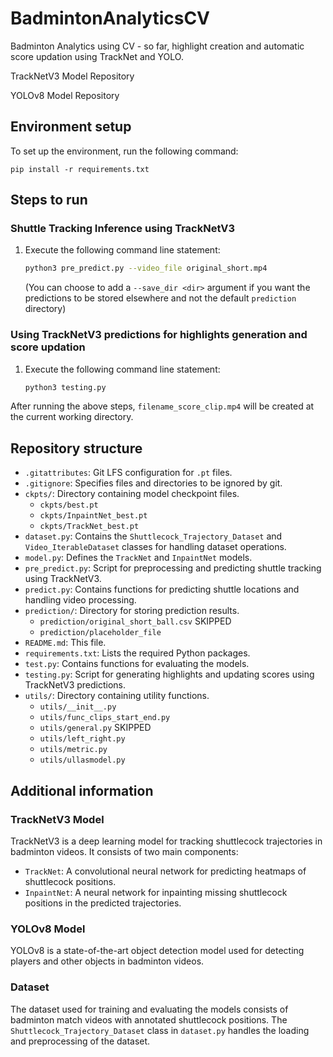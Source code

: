 # BadmintonAnalyticsCV

Badminton Analytics using CV - so far, highlight creation and automatic score updation using TrackNet and YOLO.

TrackNetV3 Model Repository

YOLOv8 Model Repository

## Environment setup

To set up the environment, run the following command:

```
pip install -r requirements.txt
```

## Steps to run

### Shuttle Tracking Inference using TrackNetV3

1. Execute the following command line statement:
   ```bash
   python3 pre_predict.py --video_file original_short.mp4
   ```
   (You can choose to add a `--save_dir <dir>` argument if you want the predictions to be stored elsewhere and not the default `prediction` directory)

### Using TrackNetV3 predictions for highlights generation and score updation

1. Execute the following command line statement:
   ```bash
   python3 testing.py
   ```

After running the above steps, `filename_score_clip.mp4` will be created at the current working directory.

## Repository structure

- `.gitattributes`: Git LFS configuration for `.pt` files.
- `.gitignore`: Specifies files and directories to be ignored by git.
- `ckpts/`: Directory containing model checkpoint files.
  - `ckpts/best.pt`
  - `ckpts/InpaintNet_best.pt`
  - `ckpts/TrackNet_best.pt`
- `dataset.py`: Contains the `Shuttlecock_Trajectory_Dataset` and `Video_IterableDataset` classes for handling dataset operations.
- `model.py`: Defines the `TrackNet` and `InpaintNet` models.
- `pre_predict.py`: Script for preprocessing and predicting shuttle tracking using TrackNetV3.
- `predict.py`: Contains functions for predicting shuttle locations and handling video processing.
- `prediction/`: Directory for storing prediction results.
  - `prediction/original_short_ball.csv` SKIPPED
  - `prediction/placeholder_file`
- `README.md`: This file.
- `requirements.txt`: Lists the required Python packages.
- `test.py`: Contains functions for evaluating the models.
- `testing.py`: Script for generating highlights and updating scores using TrackNetV3 predictions.
- `utils/`: Directory containing utility functions.
  - `utils/__init__.py`
  - `utils/func_clips_start_end.py`
  - `utils/general.py` SKIPPED
  - `utils/left_right.py`
  - `utils/metric.py`
  - `utils/ullasmodel.py`

## Additional information

### TrackNetV3 Model

TrackNetV3 is a deep learning model for tracking shuttlecock trajectories in badminton videos. It consists of two main components:
- `TrackNet`: A convolutional neural network for predicting heatmaps of shuttlecock positions.
- `InpaintNet`: A neural network for inpainting missing shuttlecock positions in the predicted trajectories.

### YOLOv8 Model

YOLOv8 is a state-of-the-art object detection model used for detecting players and other objects in badminton videos.

### Dataset

The dataset used for training and evaluating the models consists of badminton match videos with annotated shuttlecock positions. The `Shuttlecock_Trajectory_Dataset` class in `dataset.py` handles the loading and preprocessing of the dataset.
